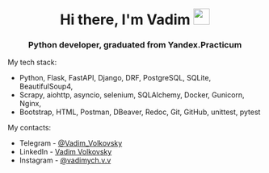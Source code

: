 <h1 align="center">Hi there, I'm Vadim
<img src="https://github.com/blackcater/blackcater/raw/main/images/Hi.gif" height="32"/></h1>
<h3 align="center">Python developer, graduated from Yandex.Practicum </h3>


My tech stack:

- Python, Flask, FastAPI, Django, DRF, PostgreSQL, SQLite, BeautifulSoup4, 
- Scrapy, aiohttp, asyncio, selenium, SQLAlchemy, Docker, Gunicorn, Nginx, 
- Bootstrap, HTML, Postman, DBeaver, Redoc, Git, GitHub, unittest, pytest

My contacts:

- Telegram - <a href="https://t.me/vadim_volkovsky" target="_blank">@Vadim_Volkovsky</a> 
- LinkedIn - <a href="https://www.linkedin.com/in/vadim-volkovsky/" target="_blank">Vadim Volkovsky</a> 
- Instagram - <a href="https://www.instagram.com/vadimych.v.v/" target="_blank">@vadimych.v.v</a>
